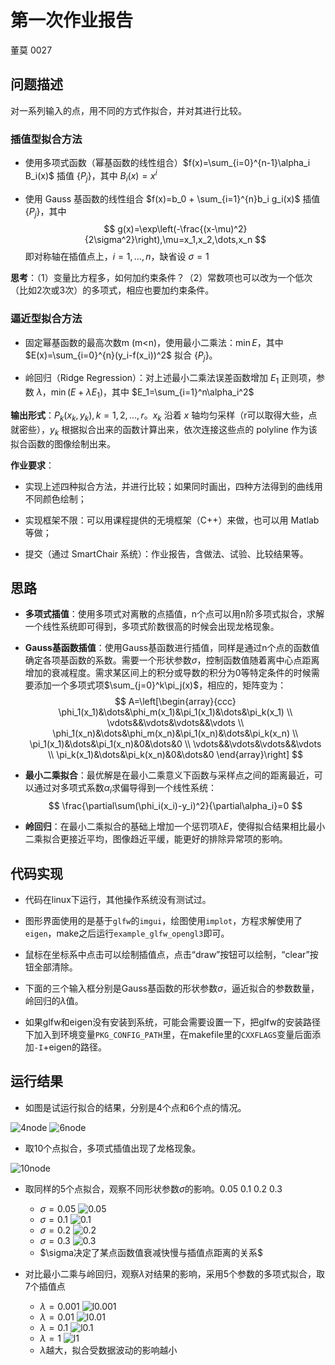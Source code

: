 # 第一次作业报告

董莫 0027

## 问题描述

对一系列输入的点，用不同的方式作拟合，并对其进行比较。

### 插值型拟合方法

- 使用多项式函数（幂基函数的线性组合）$f(x)=\sum_{i=0}^{n-1}\alpha_i B_i(x)$ 插值 $\{P_j\}$，其中 $B_i(x)=x^i$ 

- 使用 Gauss 基函数的线性组合 $f(x)=b_0 + \sum_{i=1}^{n}b_i g_i(x)$  插值 $\{P_j\}$，其中
   $$
   g(x)=\exp\left(-\frac{(x-\mu)^2}{2\sigma^2}\right),\mu=x_1,x_2,\dots,x_n
   $$
  即对称轴在插值点上，$i=1,\dots,n$，缺省设 $\sigma =1$ 

**思考**：（1）变量比方程多，如何加约束条件？（2）常数项也可以改为一个低次（比如2次或3次）的多项式，相应也要加约束条件。

### 逼近型拟合方法

- 固定幂基函数的最高次数m (m<n)，使用最小二乘法：$\min E$，其中 $E(x)=\sum_{i=0}^{n}(y_i-f(x_i))^2$ 拟合 $\{P_j\}$。

- 岭回归（Ridge Regression）：对上述最小二乘法误差函数增加 $E_1$ 正则项，参数 $\lambda$，$\min (E+\lambda E_1)$，其中 $E_1=\sum_{i=1}^n\alpha_i^2$ 

**输出形式**：${P_k}(x_k,y_k),k=1,2,\dots,r$。$x_k$ 沿着 $x$ 轴均匀采样（r可以取得大些，点就密些），$y_k$ 根据拟合出来的函数计算出来，依次连接这些点的 polyline 作为该拟合函数的图像绘制出来。

**作业要求**：

- 实现上述四种拟合方法，并进行比较；如果同时画出，四种方法得到的曲线用不同颜色绘制；

- 实现框架不限：可以用课程提供的无境框架（C++）来做，也可以用 Matlab 等做；

- 提交（通过 SmartChair 系统）：作业报告，含做法、试验、比较结果等。

## 思路

- **多项式插值**：使用多项式对离散的点插值，n个点可以用n阶多项式拟合，求解一个线性系统即可得到，多项式阶数很高的时候会出现龙格现象。

- **Gauss基函数插值**：使用Gauss基函数进行插值，同样是通过n个点的函数值确定各项基函数的系数。需要一个形状参数$\sigma$，控制函数值随着离中心点距离增加的衰减程度。需求某区间上的积分或导数的积分为0等特定条件的时候需要添加一个多项式项$\sum_{j=0}^k\pi_j(x)$，相应的，矩阵变为：
  $$
  A=\left[\begin{array}{ccc}
  \phi_1(x_1)&\dots&\phi_m(x_1)&\pi_1(x_1)&\dots&\pi_k(x_1) \\
  \vdots&&\vdots&\vdots&&\vdots \\
  \phi_1(x_n)&\dots&\phi_m(x_n)&\pi_1(x_n)&\dots&\pi_k(x_n) \\
  \pi_1(x_1)&\dots&\pi_1(x_n)&0&\dots&0 \\
  \vdots&&\vdots&\vdots&&\vdots \\
  \pi_k(x_1)&\dots&\pi_k(x_n)&0&\dots&0
  \end{array}\right]
  $$

- **最小二乘拟合**：最优解是在最小二乘意义下函数与采样点之间的距离最近，可以通过对多项式系数$\alpha_i$求偏导得到一个线性系统：
  $$
  \frac{\partial\sum(\phi_i(x_i)-y_i)^2}{\partial\alpha_i}=0
  $$

- **岭回归**：在最小二乘拟合的基础上增加一个惩罚项$\lambda E$，使得拟合结果相比最小二乘拟合更接近平均，图像趋近平缓，能更好的排除异常项的影响。

## 代码实现

- 代码在linux下运行，其他操作系统没有测试过。

- 图形界面使用的是基于`glfw`的`imgui`，绘图使用`implot`，方程求解使用了`eigen`，make之后运行`example_glfw_opengl3`即可。

- 鼠标在坐标系中点击可以绘制插值点，点击“draw”按钮可以绘制，“clear”按钮全部清除。

- 下面的三个输入框分别是Gauss基函数的形状参数$\sigma$，逼近拟合的参数数量，岭回归的$\lambda$值。

- 如果glfw和eigen没有安装到系统，可能会需要设置一下，把glfw的安装路径下加入到环境变量`PKG_CONFIG_PATH`里，在makefile里的`CXXFLAGS`变量后面添加`-I`+eigen的路径。

## 运行结果

- 如图是试运行拟合的结果，分别是4个点和6个点的情况。

![4node](./image/4node.png)
![6node](./image/6node.png)

- 取10个点拟合，多项式插值出现了龙格现象。

![10node](./image/10node.png)

- 取同样的5个点拟合，观察不同形状参数$\sigma$的影响。0.05 0.1 0.2 0.3
  - $\sigma=0.05$
![0.05](./image/0.05.png)
  - $\sigma=0.1$
![0.1](./image/0.1.png)
  - $\sigma=0.2$
![0.2](./image/0.2.png)
  - $\sigma=0.3$
![0.3](./image/0.3.png)
  - $\sigma决定了某点函数值衰减快慢与插值点距离的关系$

- 对比最小二乘与岭回归，观察$\lambda$对结果的影响，采用5个参数的多项式拟合，取7个插值点
  - $\lambda=0.001$
![l0.001](./image/l0.001.png)
  - $\lambda=0.01$
![l0.01](./image/l0.01.png)
  - $\lambda=0.1$
![l0.1](./image/l0.1.png)
  - $\lambda=1$
![l1](./image/l1.png)
  - $\lambda$越大，拟合受数据波动的影响越小
